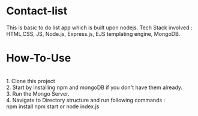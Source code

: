 # Contact-list
This is basic to do list app which is built upon nodejs. Tech Stack involved : HTML,CSS, JS, Node.js, Express.js, EJS templating engine, MongoDB.
<br>
<h1>How-To-Use</h1>
<br>
1. Clone this project <br>
2. Start by installing npm and mongoDB if you don't have them already.<br>
3. Run the Mongo Server.<br>
4. Navigate to Directory structure and run following commands :<br>
npm install 
npm start or node index.js
